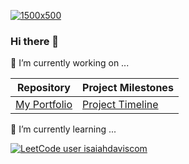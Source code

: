 [![1500x500](https://user-images.githubusercontent.com/28223640/186547908-0a6427f4-4c76-4821-8d64-be8f8241546e.jpg)](https://isaiahdavis.com/)
### Hi there 👋
🔭 I’m currently working on ...

|Repository                                                                     |Project Milestones                                                              |
|-------------------------------------------------------------------------------|-------------------------------------------------------------------------------|
|[My Portfolio](https://github.com/isaiahdaviscom/myportfolio)                  |[Project Timeline](https://github.com/users/isaiahdaviscom/projects/2)         |

🌱 I’m currently learning ...

[![LeetCode user isaiahdaviscom](https://img.shields.io/badge/dynamic/json?style=for-the-badge&labelColor=black&color=%23ffa116&label=Leetcode%20%7C%20Solved&query=solvedPercentage&url=https%3A%2F%2Fleetcode-badge.vercel.app%2Fapi%2Fusers%2Fisaiahdaviscom&logo=leetcode&logoColor=yellow)](https://leetcode.com/isaiahdaviscom/)

<!--

https://www.markdownguide.org/basic-syntax/

**isaiahdaviscom/isaiahdaviscom** is a ✨ _special_ ✨ repository because its `README.md` (this file) appears on your GitHub profile.

Here are some ideas to get 
you started:

- 🔭 I’m currently working on ...
- 🌱 I’m currently learning ...
- 👯 I’m looking to collaborate on ...
- 🤔 I’m looking for help with ...
- 💬 Ask me about ...
- 📫 How to reach me: ...
- 😄 Pronouns: ...
- ⚡ Fun fact: ...
-->
